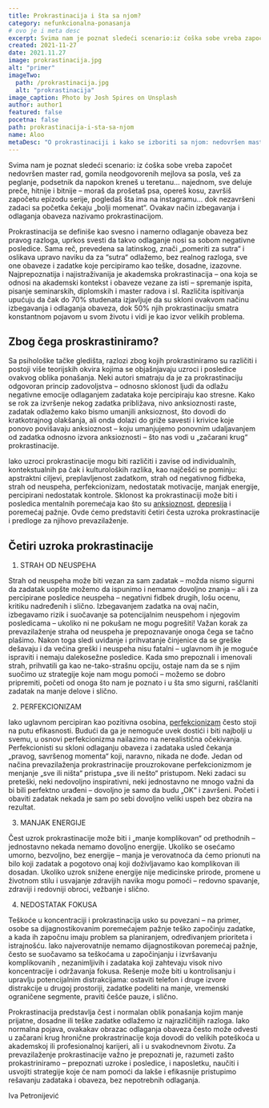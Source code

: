 ```yaml
---
title: Prokrastinacija i šta sa njom?
category: nefunkcionalna-ponasanja
# ovo je i meta desc
excerpt: Svima nam je poznat sledeći scenario:iz ćoška sobe vreba započet nedovršen master rad, gomila neodgovorenih mejlova sa posla...
created: 2021-11-27
date: 2021.11.27
image: prokrastinacija.jpg
alt: "primer"
imageTwo:
  path: /prokrastinacija.jpg
  alt: "prokrastinacija"
image_caption: Photo by Josh Spires on Unsplash
author: author1
featured: false
pocetna: false
path: prokrastinacija-i-sta-sa-njom
name: Aloo
metaDesc: "O prokrastinaciji i kako se izboriti sa njom: nedovršen master rad, gomila neodgovorenih mejlova sa posla..."
---
```


Svima nam je poznat sledeći scenario: iz ćoška sobe vreba započet nedovršen master rad, gomila neodgovorenih mejlova sa posla, veš za peglanje, podsetnik da napokon kreneš u teretanu… najednom, sve deluje preče, hitnije i bitnije – moraš da prošetaš psa, opereš kosu, završiš započetu epizodu serije, pogledaš šta ima na instagramu… dok nezavršeni zadaci sa početka čekaju „bolji momenat“. Ovakav način izbegavanja i odlaganja obaveza nazivamo prokrastinacijom.

Prokrastinacija se definiše kao svesno i namerno odlaganje obaveza bez pravog razloga, uprkos svesti da takvo odlaganje nosi sa sobom negativne posledice. Sama reč, prevedena sa latinskog, znači „pomeriti za sutra“ i oslikava upravo naviku da za “sutra“ odlažemo, bez realnog razloga, sve one obaveze i zadatke koje percipiramo kao teške, dosadne, izazovne. Najprepoznatija i najistraživanija je akademska prokrastinacija – ona koja se odnosi na akademski kontekst i obaveze vezane za isti – spremanje ispita, pisanje seminarskih, diplomskih i master radova i sl. Različita ispitivanja upućuju da čak do 70% studenata izjavljuje da su skloni ovakvom načinu izbegavanja i odlaganja obaveza, dok 50% njih prokrastinaciju smatra konstantnom pojavom u svom životu i vidi je kao izvor velikih problema.

## Zbog čega proskrastiniramo?

Sa psihološke tačke gledišta, razlozi zbog kojih prokrastiniramo su različiti i postoji više teorijskih okvira kojima se objašnjavaju uzroci i posledice ovakvog oblika ponašanja. Neki autori smatraju da je za prokrastinaciju odgovoran princip zadovoljstva – odnosno sklonost ljudi da odlažu negativne emocije odlaganjem zadataka koje percipiraju kao stresne. Kako se rok za izvršenje nekog zadatka približava, nivo anksioznosti raste, zadatak odlažemo kako bismo umanjili anksioznost, što dovodi do kratkotrajnog olakšanja, ali onda dolazi do griže savesti i krivice koje ponovo povišavaju anksioznost – koju umanjujemo ponovnim udaljavanjem od zadatka odnosno izvora anksioznosti – što nas vodi u „začarani krug“ prokrastinacije.

Iako uzroci prokrastinacije mogu biti različiti i zavise od individualnih, kontekstualnih pa čak i kulturoloških razlika, kao najčešći se pominju: apstraktni ciljevi, preplavljenost zadatkom, strah od negativnog fidbeka, strah od neuspeha, perfekcionizam, nedostatak motivacije, manjak energije, percipirani nedostatak kontrole. Sklonost ka prokrastinaciji može biti i posledica mentalnih poremećaja kao što su [anksioznost](/blog/anksioznost-i-anksiozni-poremecaji/sta-je-aksioznost/), [depresija](/blog/depresija/depresivna-anskiozna-stanja-danas-licna-zapazanja/) i poremećaj pažnje. Ovde ćemo predstaviti četiri česta uzroka prokrastinacije i predloge za njihovo prevazilaženje.

## Četiri uzroka prokrastinacije

1. STRAH OD NEUSPEHA

Strah od neuspeha može biti vezan za sam zadatak – možda nismo sigurni da zadatak uopšte možemo da ispunimo i nemamo dovoljno znanja – ali i za percipirane posledice neuspeha – negativni fidbek drugih, lošu ocenu, kritiku nadređenih i slično. Izbegavanjem zadatka na ovaj način, izbegavamo rizik i suočavanje sa potencijalnim neuspehom i njegovim posledicama – ukoliko ni ne pokušam ne mogu pogrešiti! Važan korak za prevazilaženje straha od neuspeha je prepoznavanje onoga čega se tačno plašimo. Nakon toga sledi uviđanje i prihvatanje činjenice da se greške dešavaju i da većina greški i neuspeha nisu fatalni – uglavnom ih je moguće ispraviti i nemaju dalekosežne posledice. Kada smo prepoznali i imenovali strah, prihvatili ga kao ne-tako-strašnu opciju, ostaje nam da se s njim suočimo uz strategije koje nam mogu pomoći – možemo se dobro pripremiti, početi od onoga što nam je poznato i u šta smo sigurni, raščlaniti zadatak na manje delove i slično.

2. PERFEKCIONIZAM

Iako uglavnom percipiran kao pozitivna osobina, [perfekcionizam](/blog/nefunkcionalna-ponasanja/perfekcionizam/) često stoji na putu efikasnosti. Budući da ga je nemoguće uvek dostići i biti najbolji u svemu, u osnovi perfekcionizma nailazimo na nerealistična očekivanja. Perfekcionisti su skloni odlaganju obaveza i zadataka usled čekanja „pravog, savršenog momenta“ koji, naravno, nikada ne dođe. Jedan od načina prevazilaženja prokrastrinacije prouzrokovane perfekcionizmom je menjanje „sve ili ništa“ pristupa „sve ili nešto“ pristupom. Neki zadaci su preteški, neki nedovoljno inspirativni, neki jednostavno ne mnogo važni da bi bili perfektno urađeni – dovoljno je samo da budu „OK“ i završeni. Početi i obaviti zadatak nekada je sam po sebi dovoljno veliki uspeh bez obzira na rezultat.

3. MANJAK ENERGIJE

Čest uzrok prokrastinacije može biti i „manje komplikovan“ od prethodnih – jednostavno nekada nemamo dovoljno energije. Ukoliko se osećamo umorno, bezvoljno, bez energije – manja je verovatnoća da ćemo prionuti na bilo koji zadatak a pogotovo onaj koji doživljavamo kao komplikovan ili dosadan. Ukoliko uzrok snižene energije nije medicinske prirode, promene u životnom stilu i usvajanje zdravijih navika mogu pomoći – redovno spavanje, zdraviji i redovniji obroci, vežbanje i slično.

4. NEDOSTATAK FOKUSA

Teškoće u koncentraciji i prokrastinacija usko su povezani – na primer, osobe sa dijagnostikovanim poremećajem pažnje teško započinju zadatke, a kada ih započnu imaju problem sa planiranjem, određivanjem prioriteta i istrajnošću. Iako najverovatnije nemamo dijagnostikovan poremećaj pažnje, često se suočavamo sa teškoćama u započinjanju i izvršavanju komplikovanih , nezanimljivih i zadataka koji zahtevaju visok nivo koncentracije i održavanja fokusa. Rešenje može biti u kontrolisanju i upravlju potencijalnim distrakcijama: ostaviti telefon i druge izvore distrakcije u drugoj prostoriji, zadatke podeliti na manje, vremenski ograničene segmente, praviti češće pauze, i slično.

Prokrastinacija predstavlja čest i normalan oblik ponašanja kojim manje prijatne, dosadne ili teške zadatke odlažemo iz najrazličitijih razloga. Iako normalna pojava, ovakakav obrazac odlaganja obaveza često može odvesti u začarani krug hronične prokrastrinacije koja dovodi do velikih poteškoća u akademskoj ili profesionalnoj karijeri, ali i u svakodnevnom životu. Za prevazilaženje prokrastinacije važno je prepoznati je, razumeti zašto prokastriniramo – prepoznati uzroke i posledice, i naposletku, naučiti i usvojiti strategije koje će nam pomoći da lakše i efikasnije pristupimo rešavanju zadataka i obaveza, bez nepotrebnih odlaganja.

Iva Petronijević
